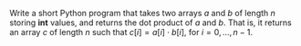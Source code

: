 Write a short Python program that takes two arrays _a_ and _b_ of
length _n_ storing **int** values, and returns the dot product of
_a_ and _b_. That is, it returns an array _c_ of length _n_ such that
$\mathit{c}[\mathit{i}]=a[i]\cdot \mathit{b}[\mathit{i}]$,
for $\mathit{i} = 0, . . . , \mathit{n} - 1$.